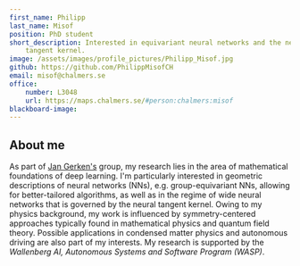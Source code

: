 ```yaml
---
first_name: Philipp
last_name: Misof
position: PhD student
short_description: Interested in equivariant neural networks and the neural
    tangent kernel.
image: /assets/images/profile_pictures/Philipp_Misof.jpg
github: https://github.com/PhilippMisofCH
email: misof@chalmers.se
office:
    number: L3048
    url: https://maps.chalmers.se/#person:chalmers:misof
blackboard-image: 
---
```


## About me

As part of [Jan Gerken's](Jan_Gerken.html) group, my research lies in the area of mathematical
foundations of deep learning. I'm particularly interested in geometric
descriptions of neural networks (NNs), e.g. group-equivariant NNs, allowing for
better-tailored algorithms, as well as in the regime of wide neural networks
that is governed by the neural tangent kernel. Owing to my physics background,
my work is influenced by symmetry-centered approaches typically found in
mathematical physics and quantum field theory. Possible applications in
condensed matter physics and autonomous driving are also part of my interests.
My research is supported by the *Wallenberg AI, Autonomous Systems and Software
Program (WASP)*.
